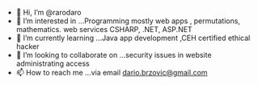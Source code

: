 - 👋 Hi, I’m @rarodaro
- 👀 I’m interested in ...Programming mostly web apps , permutations, mathematics. web services CSHARP, .NET, ASP.NET
- 🌱 I’m currently learning ...Java app development ,CEH  certified ethical hacker
- 💞️ I’m looking to collaborate on ...security issues in website administrating access
- 📫 How to reach me ...via email dario.brzovic@gmail.com

<!---
rarodaro/rarodaro is a ✨ special ✨ repository because its `README.md` (this file) appears on your GitHub profile.
You can click the Preview link to take a look at your changes.
--->
<!--WAY I IMAGINATE FINISHING THE PROBLEMATICS OF CREATING THIS RELATIVELY SIMPLE APP IS NEXT: WARNING (THIS IS JUST A SIMPLE TEST APPLICATION NOT INTENTED FOR DEPLOYMENT APP)

web service is manageing methods with input data:

FOR NORMAL OFFER
WalletCheck(getWalletAmmount(),GetTicketSummAmmount());//SENDS FORWARD TO TICKET PROCESSING IF AMMOUNT IS VALID!IF NOT SENDS TO WALLET DEPOSIT PAGE!

ticketValidationNotMixedWithSpecialOffersIsValid(SelectedgamesAndTypesArray());//PULLS GAMES LIST WITH SELECTED RESULT PREDICTIONS AND CHECKS IF GAMES ARE NOT MIXED WITH SPECIAL OFFER GAMES RETURNS BOOLEAN

ticketValidationAndWalletSubtraction()://THIS METHOD SHOULD CALCULATE THE SUMM OF ALL GAME MULTIPLIERS TO CALCULATE THE WINNING AMMOUNT MINUS THE MANIPULATION COSTS OF 0.05 MULTIPLIER(5%)
FOR SPECIAL OFFER

CheckMionimumOfFive(SelectedGamesAndTypesArray());//CHECKING THAT MINIMUM GAMES PLAYED IS NOT LESS THAN FIVE RETURNS BOOL!

WalletCheck(getWalletAmmount(),GetTicketSummAmmount());//SENDS FORWARD TO TICKET PROCESSING IF AMMOUNT IS VALID!IF NOT SENDS TO WALLET DEPOSIT PAGE!

ticketValidationNotMixedWithNormalOffersIsValid(SelectedgamesAndTypesArray());//PULLS GAMES LIST WITH SELECTED RESULT PREDICTIONS AND CHECKS IF GAMES ARE NOT MIXED WITH NORMAL OFFER GAMES RETURNS BOOLEAN

ticketValidationAndWalletSubtraction()://THIS METHOD SHOULD CALCULATE THE SUMM OF ALL GAME MULTIPLIERS TO CALCULATE THE WINNING AMMOUNT MINUS THE MANIPULATION COSTS OF 0.05 MULTIPLIER(5%)

